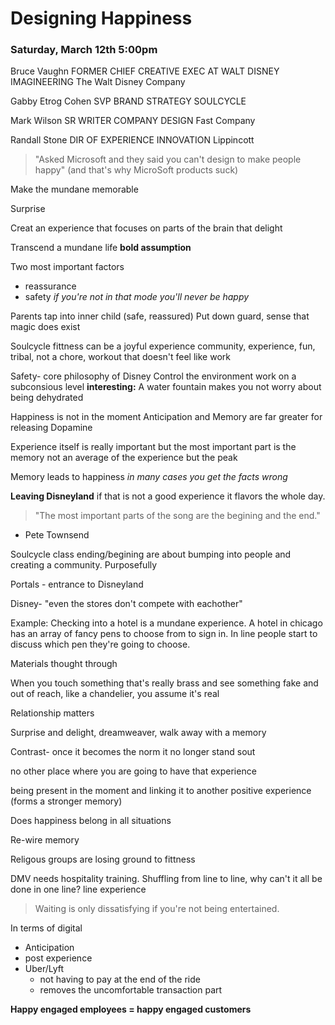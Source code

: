 # Designing Happiness

### Saturday, March 12th 5:00pm

Bruce Vaughn
FORMER CHIEF CREATIVE EXEC AT WALT DISNEY IMAGINEERING
The Walt Disney Company

Gabby Etrog Cohen
SVP BRAND STRATEGY
SOULCYCLE


Mark Wilson
SR WRITER COMPANY DESIGN
Fast Company

Randall Stone
DIR OF EXPERIENCE INNOVATION
Lippincott

> "Asked Microsoft and they said you can't design to make people happy"
(and that's why MicroSoft products suck)

Make the mundane memorable

Surprise

Creat an experience that focuses on parts of the brain that delight

Transcend a mundane life **bold assumption**

Two most important factors
* reassurance
* safety
*if you're not in that mode you'll never be happy*

Parents tap into inner child (safe, reassured)
Put down guard, sense that magic does exist

Soulcycle
fittness can be a joyful experience
community, experience, fun, tribal, not a chore, workout that doesn't feel like work

Safety- core philosophy of Disney
Control the environment
work on a subconsious level
**interesting:** A water fountain makes you not worry about being dehydrated

Happiness is not in the moment
Anticipation and Memory are far greater for releasing Dopamine

Experience itself is really important but the most important part is the memory
not an average of the experience but the peak

Memory leads to happiness *in many cases you get the facts wrong*

**Leaving Disneyland** if that is not a good experience it flavors the whole day.

> "The most important parts of the song are the begining and the end."
- Pete Townsend

Soulcycle class ending/begining are about bumping into people and creating a community. Purposefully

Portals - entrance to Disneyland

Disney- "even the stores don't compete with eachother"

Example:
Checking into a hotel is a mundane experience. A hotel in chicago has an array of fancy pens to choose from to sign in. In line people start to discuss which pen they're going to choose.

Materials thought through

When you touch something that's really brass and see something fake and out of reach, like a chandelier, you assume it's real

Relationship matters

Surprise and delight, dreamweaver, walk away with a memory

Contrast- once it becomes the norm it no longer stand sout

no other place where you are going to have that experience

being present in the moment and linking it to another positive experience (forms a stronger memory)

Does happiness belong in all situations

Re-wire memory

Religous groups are losing ground to fittness

DMV needs hospitality training. Shuffling from line to line, why can't it all be done in one line? line experience

> Waiting is only dissatisfying if you're not being entertained.

In terms of digital
* Anticipation
* post experience
* Uber/Lyft
    * not having to pay at the end of the ride
    * removes the uncomfortable transaction part

**Happy engaged employees = happy engaged customers**